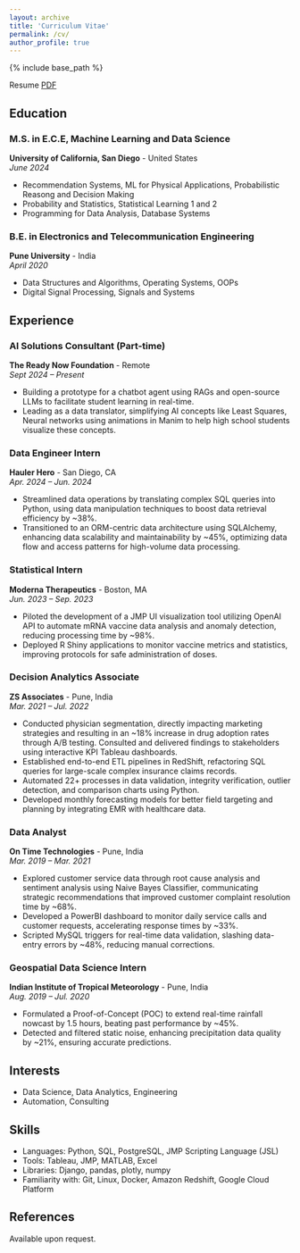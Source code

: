 ```yaml
---
layout: archive
title: 'Curriculum Vitae'
permalink: /cv/
author_profile: true
---
```


{% include base_path %}


Resume [PDF](https://kunalrustagi08.github.io/resume)

## Education

### M.S. in E.C.E, Machine Learning and Data Science
**University of California, San Diego** - United States  
*June 2024* 
- Recommendation Systems, ML for Physical Applications, Probabilistic Reasong and Decision Making
- Probability and Statistics, Statistical Learning 1 and 2
- Programming for Data Analysis, Database Systems

### B.E. in Electronics and Telecommunication Engineering
**Pune University** - India  
*April 2020*  
- Data Structures and Algorithms, Operating Systems, OOPs
- Digital Signal Processing, Signals and Systems


## Experience

### AI Solutions Consultant (Part-time)
**The Ready Now Foundation** - Remote  
*Sept 2024 – Present*  
- Building a prototype for a chatbot agent using RAGs and open-source LLMs to facilitate student learning in real-time.
- Leading as a data translator, simplifying AI concepts like Least Squares, Neural networks using animations in Manim to help high
school students visualize these concepts.

<!-- ### Teaching Assistant
**University of California, San Diego** - San Diego, CA  
*Jan. 2023 – Jun. 2024*  
- Designed assessments and curated content for introductory Machine Learning, Statistics, and Data Visualization courses.
- Spearheaded coding sessions in Python and R two times a week for over 500 students, along with project mentorship.
- Mentored students and collaborated with the course instructor to create course content on a weekly basis. -->

### Data Engineer Intern
**Hauler Hero** - San Diego, CA  
*Apr. 2024 – Jun. 2024*  
- Streamlined data operations by translating complex SQL queries into Python, using data manipulation techniques to boost data retrieval efficiency by ~38%.
- Transitioned to an ORM-centric data architecture using SQLAlchemy, enhancing data scalability and maintainability by ~45%, optimizing data flow and access patterns for high-volume data processing.

### Statistical Intern
**Moderna Therapeutics** - Boston, MA  
*Jun. 2023 – Sep. 2023*  
- Piloted the development of a JMP UI visualization tool utilizing OpenAI API to automate mRNA vaccine data analysis and anomaly detection, reducing processing time by ~98%.
- Deployed R Shiny applications to monitor vaccine metrics and statistics, improving protocols for safe administration of doses.

### Decision Analytics Associate
**ZS Associates** - Pune, India  
*Mar. 2021 – Jul. 2022*  
- Conducted physician segmentation, directly impacting marketing strategies and resulting in an ~18% increase in drug adoption rates through A/B testing. Consulted and delivered findings to stakeholders using interactive KPI Tableau dashboards.
- Established end-to-end ETL pipelines in RedShift, refactoring SQL queries for large-scale complex insurance claims records.
- Automated 22+ processes in data validation, integrity verification, outlier detection, and comparison charts using Python.
- Developed monthly forecasting models for better field targeting and planning by integrating EMR with healthcare data.

### Data Analyst
**On Time Technologies** - Pune, India  
*Mar. 2019 – Mar. 2021*  
- Explored customer service data through root cause analysis and sentiment analysis using Naive Bayes Classifier, communicating strategic recommendations that improved customer complaint resolution time by ~68%.
- Developed a PowerBI dashboard to monitor daily service calls and customer requests, accelerating response times by ~33%.
- Scripted MySQL triggers for real-time data validation, slashing data-entry errors by ~48%, reducing manual corrections.

### Geospatial Data Science Intern
**Indian Institute of Tropical Meteorology** - Pune, India  
*Aug. 2019 – Jul. 2020*  
- Formulated a Proof-of-Concept (POC) to extend real-time rainfall nowcast by 1.5 hours, beating past performance by ~45%.
- Detected and filtered static noise, enhancing precipitation data quality by ~21%, ensuring accurate predictions.
 

## Interests
* Data Science, Data Analytics, Engineering
* Automation, Consulting
 
## Skills
* Languages: Python, SQL, PostgreSQL, JMP Scripting Language (JSL)
* Tools: Tableau, JMP, MATLAB, Excel
* Libraries: Django, pandas, plotly, numpy
* Familiarity with: Git, Linux, Docker, Amazon Redshift, Google Cloud Platform

## References
Available upon request.

<!-- Online Courses and Books
======
* Ongoing  
  * Book: A Common-Sense Guide to Data Structures and Algorithms, Second Edition
  * OpenCV 101: OpenCV for beginners, OpenCV
* Completed  
  * [Probability and Statistics: To p or not to p?](https://coursera.org/share/b142bc96a881ad044c98d7b130a9d456)
  * Summer Analytics 2020, IITG
  * [Data Science Math Skills](https://coursera.org/share/ed4958a99b87d32edc26a9009c01744c)
  * Python 101 for Data Science, Cognitive Class IBM
  * SQL Fundamentals Course, SoloLearn -->

<!--- 
Teaching
======
  <ul>{% for post in site.teaching %}
    {% include archive-single-cv.html %}
  {% endfor %}</ul>

Publications
======
  <ul>{% for post in site.publications %}
    {% include archive-single-cv.html %}
  {% endfor %}</ul>

//  
Talks
======
  <ul>{% for post in site.talks %}
    {% include archive-single-talk-cv.html %}
  {% endfor %}</ul> 

//  
Service and leadership
======
* Currently signed in to 43 different slack teams -->
